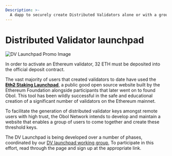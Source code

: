 ```yaml
---
Description: >-
  A dapp to securely create Distributed Validators alone or with a group.
---
```


# Distributed Validator launchpad

![DV Launchpad Promo Image](/img/DistributeYourValidators.svg)

In order to activate an Ethereum validator, 32 ETH must be deposited into the official deposit contract. 

The vast majority of users that created validators to date have used the **[~~Eth2~~ Staking Launchpad](https://launchpad.ethereum.org/)**, a public good open source website built by the Ethereum Foundation alongside participants that later went on to found Obol. This tool has been wildly successful in the safe and educational creation of a significant number of validators on the Ethereum mainnet.

To facilitate the generation of distributed validator keys amongst remote users with high trust, the Obol Network intends to develop and maintain a website that enables a group of users to come together and create these threshold keys. 

The DV Launchpad is being developed over a number of phases, coordinated by our [DV launchpad working group](../int/working-groups), To participate in this effort, read through the page and sign up at the appropriate link.
